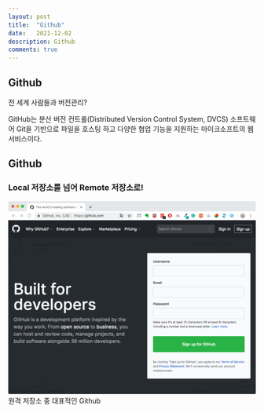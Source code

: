 ```yaml
---
layout: post
title:  "Github"
date:   2021-12-02
description: Github
comments: true
---
```


## Github 
<p>전 세계 사람들과 버전관리?</p>

GitHub는 분산 버전 컨트롤(Distributed Version Control System, DVCS) 소프트웨어 Git을 기반으로 파일을 호스팅 하고 다양한 협업 기능을 지원하는 마이크소프트의 웹서비스이다.

## Github
### Local 저장소를 넘어 Remote 저장소로!

<img src="/assets/img/github.png"><img>
원격 저장소 중 대표적인 Github




